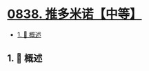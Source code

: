 # [0838. 推多米诺【中等】](https://github.com/tnotesjs/TNotes.leetcode/tree/main/notes/0838.%20%E6%8E%A8%E5%A4%9A%E7%B1%B3%E8%AF%BA%E3%80%90%E4%B8%AD%E7%AD%89%E3%80%91)

<!-- region:toc -->

- [1. 📝 概述](#1--概述)

<!-- endregion:toc -->

## 1. 📝 概述
